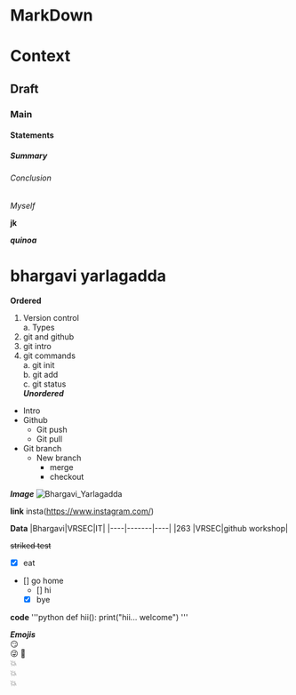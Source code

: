 # MarkDown
# Context
## Draft
### Main
#### Statements
##### Summary
###### Conclusion
*Myself* 

**jk** 

***quinoa***

# bhargavi yarlagadda

**Ordered**
1. Version control    
  a. Types
2. git and github
3. git intro
4. git commands     
  a. git init   
  b. git add    
  c. git status    
***Unordered***
- Intro
- Github
  - Git push
  - Git pull
- Git branch
  - New branch
    - merge
    - checkout

***Image***
![Bhargavi_Yarlagadda](https://previews.123rf.com/images/vasiffeyzullazadeh/vasiffeyzullazadeh1904/vasiffeyzullazadeh190400376/122453489-github-logo-vector-icon.jpg)


**link**
insta(https://www.instagram.com/)

**Data**
|Bhargavi|VRSEC|IT|
|----|-------|----|
|263 |VRSEC|github workshop|



~~striked test~~
- [x] eat
- [] go home
  - [] hi
  - [x] bye
 
 **code**
 '''python
 def hii():
    print("hii... welcome")
 '''
 
 ***Emojis***     
 :smirk:    
 :stuck_out_tongue_winking_eye:
 :purple_heart:    
 :boom:    
 :boom:    
 :boom:   
